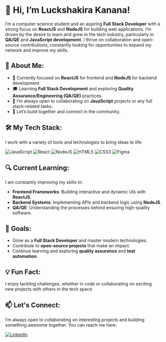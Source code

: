 # 👋 Hi, I’m Luckshakira Kanana!

I’m a computer science student and an aspiring **Full Stack Developer** with a strong focus on **ReactJS** and **NodeJS** for building web applications. I’m driven by the desire to learn and grow in the tech industry, particularly in **QA/QE** and **JavaScript development**. I thrive on collaboration and open-source contributions, constantly looking for opportunities to expand my network and improve my skills.

## 🚀 About Me:
- 🌱 Currently focused on **ReactJS** for frontend and **NodeJS** for backend development.
- 🎓 Learning **Full Stack Development** and exploring **Quality Assurance/Engineering (QA/QE)** practices.
- 💬 I’m always open to collaborating on **JavaScript** projects or any full stack-related tasks.
- 🤝 Let’s build together and connect in the community.

## 🛠️ My Tech Stack:
I work with a variety of tools and technologies to bring ideas to life:

![JavaScript](https://img.shields.io/badge/JavaScript-F7DF1E?style=for-the-badge&logo=javascript&logoColor=black)
![React](https://img.shields.io/badge/React-61DAFB?style=for-the-badge&logo=react&logoColor=white)
![NodeJS](https://img.shields.io/badge/Node.js-339933?style=for-the-badge&logo=nodedotjs&logoColor=white)
![HTML5](https://img.shields.io/badge/HTML5-E34F26?style=for-the-badge&logo=html5&logoColor=white)
![CSS3](https://img.shields.io/badge/CSS3-1572B6?style=for-the-badge&logo=css3&logoColor=white)
![Figma](https://img.shields.io/badge/Figma-F24E1E?style=for-the-badge&logo=figma&logoColor=white)

## 🔍 Current Learning:
I am constantly improving my skills in:
- **Frontend Frameworks**: Building interactive and dynamic UIs with **ReactJS**.
- **Backend Systems**: Implementing APIs and backend logic using **NodeJS**.
- **QA/QE**: Understanding the processes behind ensuring high-quality software.

## 🎯 Goals:
- Grow as a **Full Stack Developer** and master modern technologies.
- Contribute to **open-source projects** that make an impact.
- Continue learning and exploring **quality assurance** and **test automation**.

## 💡 Fun Fact:
I enjoy tackling challenges, whether in code or collaborating on exciting new projects with others in the tech space.

## 📫 Let's Connect:
I’m always open to collaborating on interesting projects and building something awesome together. You can reach me here:

[![LinkedIn](https://img.shields.io/badge/LinkedIn-0A66C2?style=for-the-badge&logo=linkedin&logoColor=white)](https://www.linkedin.com/in/luckshakira-kanana-0733b923b)
